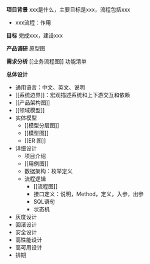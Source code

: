 **项目背景**
xxx是什么，主要目标是xxx，流程包括xxx
- xxx流程：作用

**目标**
完成xxx，建设xxx

**产品调研**
原型图

**需求分析**
[[业务流程图]]
功能清单

**总体设计**
- 通用语言：中文、英文、说明
- [[系统边界]]：宏观描述系统和上下游交互和依赖
- [[产品架构图]]
- [[领域模型]]
- 实体模型
	- [[模型分层图]]
	- [[模型图]]
	- [[ER 图]]
- 详细设计
	- 项目介绍
	- [[用例图]]
	- 数据架构：枚举定义
	- 流程逻辑
		- [[流程图]]
		- 接口定义：说明，Method，定义，入参，出参
		- SQL语句
		- 状态机
- 灰度设计
- 回滚设计
- 安全设计
- 高性能设计
- 高可用设计
- 排期



